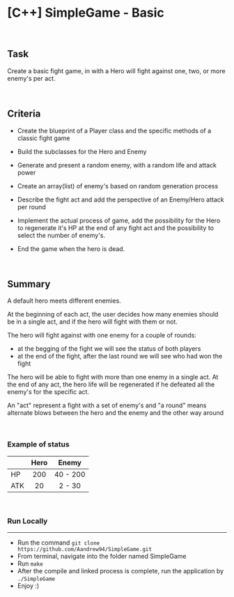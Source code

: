 # [C++] SimpleGame  - Basic
<br>

## Task

Create a basic fight game, in with a Hero will fight against one, two, or more enemy's per act.


<br>


## Criteria
*   Create the blueprint of a Player class and the specific methods of a classic fight game
*   Build the subclasses for the Hero and Enemy
*   Generate and present a random enemy, with a random life and attack power 
*   Create an array(list) of enemy's based on random generation process
*   Describe the fight act and add the perspective of an Enemy/Hero attack per round

*   Implement the actual process of game, add the possibility for the Hero to regenerate it's HP at the end of any fight act and the possibility to select the number of enemy's.
*   End the game when the hero is dead.


<br>


## Summary 
A default hero meets different enemies. 
  
At the beginning of each act, the user decides how many enemies should be in a single act, and if the hero will fight with them or not.
  
The hero will fight against with one enemy for a couple of rounds:
  * at the begging of the fight we will see the status of both players
  * at the end of the fight, after the last round we will see who had won the fight
  
The hero will be able to fight with more than one enemy in a single act. At the end of any act, the hero life will be regenerated if he defeated all the enemy's for the specific act. 

An "act" represent a fight with a set of enemy's and "a round" means alternate blows between the hero and the enemy and the other way around


<br>


### Example of status

|   |Hero|  Enemy  |
|:--|:--:|:-------:|
|HP |200 | 40 - 200|
|ATK|20  |  2 - 30 |
      
<br>

### Run Locally
---
* Run the command `git clone https://github.com/Aandrew94/SimpleGame.git`
* From terminal, navigate into the folder named SimpleGame
* Run `make` 
* After the compile and linked process is complete, run the application by `./SimpleGame`
* Enjoy :)
